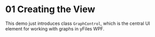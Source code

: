 # 01 Creating the View

This demo just introduces class `GraphControl`, which is the central UI element for working with graphs in yFiles WPF.
